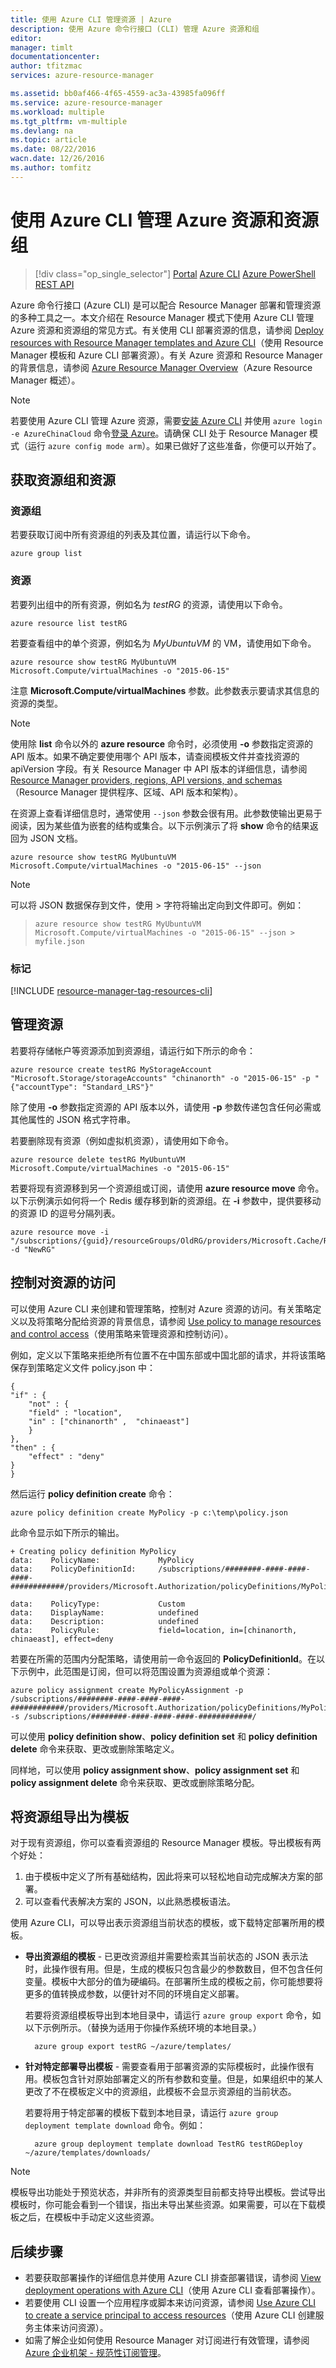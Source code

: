 ```yaml
---
title: 使用 Azure CLI 管理资源 | Azure
description: 使用 Azure 命令行接口 (CLI) 管理 Azure 资源和组
editor: 
manager: timlt
documentationcenter: 
author: tfitzmac
services: azure-resource-manager

ms.assetid: bb0af466-4f65-4559-ac3a-43985fa096ff
ms.service: azure-resource-manager
ms.workload: multiple
ms.tgt_pltfrm: vm-multiple
ms.devlang: na
ms.topic: article
ms.date: 08/22/2016
wacn.date: 12/26/2016
ms.author: tomfitz
---
```


# 使用 Azure CLI 管理 Azure 资源和资源组
>[!div class="op_single_selector"]
[Portal](./resource-group-portal.md)
[Azure CLI](./xplat-cli-azure-resource-manager.md)
[Azure PowerShell](./powershell-azure-resource-manager.md)
[REST API](./resource-manager-rest-api.md)

Azure 命令行接口 (Azure CLI) 是可以配合 Resource Manager 部署和管理资源的多种工具之一。本文介绍在 Resource Manager 模式下使用 Azure CLI 管理 Azure 资源和资源组的常见方式。有关使用 CLI 部署资源的信息，请参阅 [Deploy resources with Resource Manager templates and Azure CLI](./resource-group-template-deploy-cli.md)（使用 Resource Manager 模板和 Azure CLI 部署资源）。有关 Azure 资源和 Resource Manager 的背景信息，请参阅 [Azure Resource Manager Overview](./resource-group-overview.md)（Azure Resource Manager 概述）。

> [!NOTE]
若要使用 Azure CLI 管理 Azure 资源，需要[安装 Azure CLI](../xplat-cli-install.md) 并使用 `azure login -e AzureChinaCloud` 命令[登录 Azure](../xplat-cli-connect.md)。请确保 CLI 处于 Resource Manager 模式（运行 `azure config mode arm`）。如果已做好了这些准备，你便可以开始了。
> 
> 

## 获取资源组和资源
### 资源组
若要获取订阅中所有资源组的列表及其位置，请运行以下命令。

    azure group list

### 资源
 若要列出组中的所有资源，例如名为 *testRG* 的资源，请使用以下命令。

    azure resource list testRG

若要查看组中的单个资源，例如名为 *MyUbuntuVM* 的 VM，请使用如下命令。

    azure resource show testRG MyUbuntuVM Microsoft.Compute/virtualMachines -o "2015-06-15"

注意 **Microsoft.Compute/virtualMachines** 参数。此参数表示要请求其信息的资源的类型。

> [!NOTE]
使用除 **list** 命令以外的 **azure resource** 命令时，必须使用 **-o** 参数指定资源的 API 版本。如果不确定要使用哪个 API 版本，请查阅模板文件并查找资源的 apiVersion 字段。有关 Resource Manager 中 API 版本的详细信息，请参阅 [Resource Manager providers, regions, API versions, and schemas](./resource-manager-supported-services.md)（Resource Manager 提供程序、区域、API 版本和架构）。
> 
> 

在资源上查看详细信息时，通常使用 `--json` 参数会很有用。此参数使输出更易于阅读，因为某些值为嵌套的结构或集合。以下示例演示了将 **show** 命令的结果返回为 JSON 文档。

    azure resource show testRG MyUbuntuVM Microsoft.Compute/virtualMachines -o "2015-06-15" --json

> [!NOTE]
可以将 JSON 数据保存到文件，使用 &gt; 字符将输出定向到文件即可。例如：
> 
> `azure resource show testRG MyUbuntuVM Microsoft.Compute/virtualMachines -o "2015-06-15" --json > myfile.json`
> 
> 

### 标记
[!INCLUDE [resource-manager-tag-resources-cli](../../includes/resource-manager-tag-resources-cli.md)]

## 管理资源
若要将存储帐户等资源添加到资源组，请运行如下所示的命令：

    azure resource create testRG MyStorageAccount "Microsoft.Storage/storageAccounts" "chinanorth" -o "2015-06-15" -p "{"accountType": "Standard_LRS"}"

除了使用 **-o** 参数指定资源的 API 版本以外，请使用 **-p** 参数传递包含任何必需或其他属性的 JSON 格式字符串。

若要删除现有资源（例如虚拟机资源），请使用如下命令。

    azure resource delete testRG MyUbuntuVM Microsoft.Compute/virtualMachines -o "2015-06-15"

若要将现有资源移到另一个资源组或订阅，请使用 **azure resource move** 命令。以下示例演示如何将一个 Redis 缓存移到新的资源组。在 **-i** 参数中，提供要移动的资源 ID 的逗号分隔列表。

    azure resource move -i "/subscriptions/{guid}/resourceGroups/OldRG/providers/Microsoft.Cache/Redis/examplecache" -d "NewRG"

## 控制对资源的访问
可以使用 Azure CLI 来创建和管理策略，控制对 Azure 资源的访问。有关策略定义以及将策略分配给资源的背景信息，请参阅 [Use policy to manage resources and control access](./resource-manager-policy.md)（使用策略来管理资源和控制访问）。

例如，定义以下策略来拒绝所有位置不在中国东部或中国北部的请求，并将该策略保存到策略定义文件 policy.json 中：

    {
    "if" : {
        "not" : {
        "field" : "location",
        "in" : ["chinanorth" ,  "chinaeast"]
        }
    },
    "then" : {
        "effect" : "deny"
    }
    }

然后运行 **policy definition create** 命令：

    azure policy definition create MyPolicy -p c:\temp\policy.json

此命令显示如下所示的输出。

    + Creating policy definition MyPolicy
    data:    PolicyName:             MyPolicy
    data:    PolicyDefinitionId:     /subscriptions/########-####-####-####-############/providers/Microsoft.Authorization/policyDefinitions/MyPolicy

    data:    PolicyType:             Custom
    data:    DisplayName:            undefined
    data:    Description:            undefined
    data:    PolicyRule:             field=location, in=[chinanorth, chinaeast], effect=deny

 若要在所需的范围内分配策略，请使用前一命令返回的 **PolicyDefinitionId**。在以下示例中，此范围是订阅，但可以将范围设置为资源组或单个资源：

    azure policy assignment create MyPolicyAssignment -p /subscriptions/########-####-####-####-############/providers/Microsoft.Authorization/policyDefinitions/MyPolicy -s /subscriptions/########-####-####-####-############/

可以使用 **policy definition show**、**policy definition set** 和 **policy definition delete** 命令来获取、更改或删除策略定义。

同样地，可以使用 **policy assignment show**、**policy assignment set** 和 **policy assignment delete** 命令来获取、更改或删除策略分配。

## 将资源组导出为模板
对于现有资源组，你可以查看资源组的 Resource Manager 模板。导出模板有两个好处：

1. 由于模板中定义了所有基础结构，因此将来可以轻松地自动完成解决方案的部署。
2. 可以查看代表解决方案的 JSON，以此熟悉模板语法。

使用 Azure CLI，可以导出表示资源组当前状态的模板，或下载特定部署所用的模板。

* **导出资源组的模板** - 已更改资源组并需要检索其当前状态的 JSON 表示法时，此操作很有用。但是，生成的模板只包含最少的参数数目，但不包含任何变量。模板中大部分的值为硬编码。在部署所生成的模板之前，你可能想要将更多的值转换成参数，以便针对不同的环境自定义部署。

    若要将资源组模板导出到本地目录中，请运行 `azure group export` 命令，如以下示例所示。（替换为适用于你操作系统环境的本地目录。）

        azure group export testRG ~/azure/templates/
* **针对特定部署导出模板** - 需要查看用于部署资源的实际模板时，此操作很有用。模板包含针对原始部署定义的所有参数和变量。但是，如果组织中的某人更改了不在模板定义中的资源组，此模板不会显示资源组的当前状态。

    若要将用于特定部署的模板下载到本地目录，请运行 `azure group deployment template download` 命令。例如：

        azure group deployment template download TestRG testRGDeploy ~/azure/templates/downloads/

> [!NOTE]
模板导出功能处于预览状态，并非所有的资源类型目前都支持导出模板。尝试导出模板时，你可能会看到一个错误，指出未导出某些资源。如果需要，可以在下载模板之后，在模板中手动定义这些资源。
> 
> 

## 后续步骤
* 若要获取部署操作的详细信息并使用 Azure CLI 排查部署错误，请参阅 [View deployment operations with Azure CLI](./resource-manager-troubleshoot-deployments-cli.md)（使用 Azure CLI 查看部署操作）。
* 若要使用 CLI 设置一个应用程序或脚本来访问资源，请参阅 [Use Azure CLI to create a service principal to access resources](./resource-group-authenticate-service-principal-cli.md)（使用 Azure CLI 创建服务主体来访问资源）。
* 如需了解企业如何使用 Resource Manager 对订阅进行有效管理，请参阅 [Azure 企业机架 - 规范性订阅管理](./resource-manager-subscription-governance.md)。

<!---HONumber=Mooncake_1219_2016-->